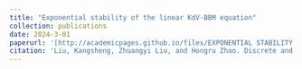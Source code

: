 ```yaml
---
title: "Exponential stability of the linear KdV-BBM equation"
collection: publications
date: 2024-3-01 
paperurl: '[http://academicpages.github.io/files/EXPONENTIAL STABILITY OF THE LINEAR KDV-BBM EQUATION.pdf](https://hongruzhao.github.io/files/EXPONENTIAL_STABILITY_OF_THE_LINEAR_KDV-BBM_EQUATION.pdf)'
citation: 'Liu, Kangsheng, Zhuangyi Liu, and Hongru Zhao. Discrete and Continuous Dynamical Systems-B 29, no. 3 (2024): 1206-1216.'
---
```

